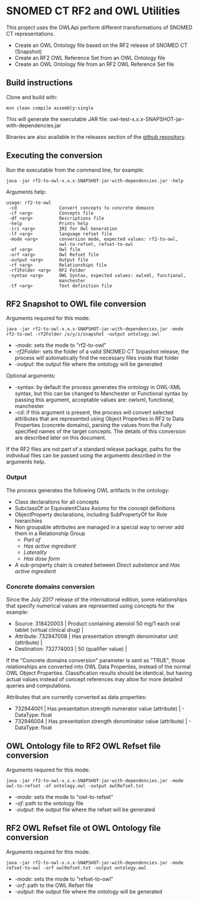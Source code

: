 # SNOMED CT RF2 and  OWL Utilities

This project uses the OWLApi perform different transformations of SNOMED CT representations.

* Create an OWL Ontology file based on the RF2 release of SNOMED CT (Snapshot)
* Create an RF2 OWL Reference Set from an OWL Ontology file
* Create an OWL Ontology file from an RF2 OWL Reference Set file

## Build instructions

Clone and build with:

`mvn clean compile assembly:single`

This will generate the executable JAR file: owl-test-x.x.x-SNAPSHOT-jar-with-dependencies.jar

Binaries are also available in the releases section of the [github repository](https://github.com/termMed/rf2-to-owl/releases).

## Executing the conversion

Run the executable from the command line, for example:

`java -jar rf2-to-owl-x.x.x-SNAPSHOT-jar-with-dependencies.jar -help`

Arguments help:
```
usage: rf2-to-owl
 -cd                Convert concepts to concrete domains
 -cf <arg>          Concepts file
 -df <arg>          Descriptions file
 -help              Prints help
 -iri <arg>         IRI for Owl Generation
 -lf <arg>          language refset file
 -mode <arg>        conversion mode, expected values: rf2-to-owl,
                    owl-to-refset, refset-to-owl
 -of <arg>          Owl file
 -orf <arg>         Owl Refset file
 -output <arg>      Output file
 -rf <arg>          Relationships file
 -rf2Folder <arg>   RF2 Folder
 -syntax <arg>      OWL Syntax, expected values: owlxml, functional,
                    manchester
 -tf <arg>          Text definition file
```

## RF2 Snapshot to OWL file conversion

Arguments required for this mode:

```
java -jar rf2-to-owl-x.x.x-SNAPSHOT-jar-with-dependencies.jar -mode rf2-to-owl -rf2Folder /x/y/z/snapshot -output ontology.owl
```

* *-mode*: sets the mode to "rf2-to-owl"
* *-rf2Folder*: sets the folder of a valid SNOMED CT Snpashot release, the 
process will automatically find the necessary files inside that folder
* *-output*: the output file where the ontology will be generated

Optional arguments:

* -syntax: by default the process generates the ontology in OWL-XML syntax, but 
this can be changed to Manchester or Functional syntax by passing this argument, 
acceptable values are: owlxml, functional, manchester
* -cd: if this argument is present, the process will convert selected attributes that
are represented using Object Properties in RF2 to Data Properties (concrete domains), 
parsing the values from the Fully specified names of the target concepts. The details 
of this conversion are described later on this document.
    
If the RF2 files are not part of a standard release package, paths for the individual files 
can be passed using the arguments described in the arguments help.

### Output 

 The process generates the following OWL artifacts in the ontology:

 * Class declarations for all concepts
 * SubclassOf or EquivalentClass Axioms for the concept definitions
 * ObjectProperty declarations, including SubPropertyOf for Role hierarchies
 * Non groupable attributes are managed in a special way to nerver add them in a Relationship Group
   * *Part of*
   * *Has active ingredient*
   * *Laterality*
   * *Has dose form*
 * A sub-property chain is created between *Direct substance* and *Has active ingredient*
 
### Concrete domains conversion
 
 Since the July 2017 release of the international edition, some relationships that specify numerical values are 
 represented using concepts for the example:

 * Source: 318420003 | Product containing atenolol 50 mg/1 each oral tablet (virtual clinical drug) |
 * Attribute: 732947008 | Has presentation strength denominator unit (attribute) |
 * Destination: 732774003 | 50 (qualifier value) |

 If the "Concrete domains conversion" parameter is sent as "TRUE", those relationships are converted into OWL Data 
 Properties, instead of the normal OWL Object Properties. Classification results should be identical, but having 
 actual values instead of concept references may allow for more detailed queries and computations.
 
 Attributes that are currently converted as data properties:
 
 * 732944001 | Has presentation strength numerator value (attribute) | - DataType: float
 * 732946004 | Has presentation strength denominator value (attribute) | - DataType: float
 
 
## OWL Ontology file to RF2 OWL Refset file conversion
 
 Arguments required for this mode:
 
 ```
 java -jar rf2-to-owl-x.x.x-SNAPSHOT-jar-with-dependencies.jar -mode owl-to-refset -of ontology.owl -output owlRefset.txt
 ```
 
 * *-mode*: sets the mode to "owl-to-refset"
 * *-of*: path to the ontology file
 * *-output*: the output file where the refset will be generated
 
## RF2 OWL Refset file ot OWL Ontology file conversion
  
  Arguments required for this mode:
  
  ```
  java -jar rf2-to-owl-x.x.x-SNAPSHOT-jar-with-dependencies.jar -mode refset-to-owl -orf owlRefset.txt -output ontology.owl
  ```
  
  * *-mode*: sets the mode to "refset-to-owl"
  * *-orf*: path to the OWL Refset file
  * *-output*: the output file where the ontology will be generated

